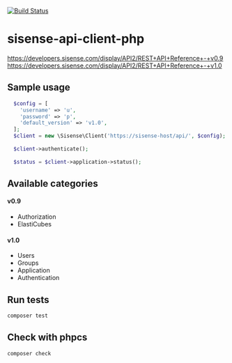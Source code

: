 [![Build Status](https://travis-ci.org/erjanmx/sisense-api-client-php.svg?branch=master)](https://travis-ci.org/erjanmx/sisense-api-client-php)

# sisense-api-client-php

https://developers.sisense.com/display/API2/REST+API+Reference+-+v0.9
https://developers.sisense.com/display/API2/REST+API+Reference+-+v1.0

## Sample usage

```php
  $config = [
    'username' => 'u',
    'password' => 'p',
    'default_version' => 'v1.0',
  ];
  $client = new \Sisense\Client('https://sisense-host/api/', $config);
  
  $client->authenticate();
  
  $status = $client->application->status(); 
```

## Available categories

#### v0.9
- Authorization
- ElastiCubes

#### v1.0
- Users
- Groups
- Application
- Authentication


## Run tests

```bash
composer test
```

## Check with phpcs
```bash
composer check
```
